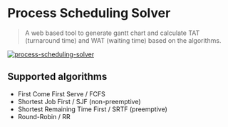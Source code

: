 # Process Scheduling Solver
> A web based tool to generate gantt chart and calculate TAT (turnaround time) and WAT (waiting time) based on the algorithms.

[![process-scheduling-solver](https://user-images.githubusercontent.com/19908657/117412104-f4872080-af46-11eb-81f1-1171c80aea28.png)](https://boonsuen.com/process-scheduling-solver)

## Supported algorithms
- First Come First Serve / FCFS
- Shortest Job First / SJF (non-preemptive)
- Shortest Remaining Time First / SRTF (preemptive)
- Round-Robin / RR
